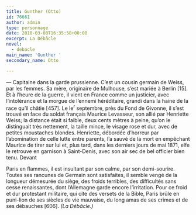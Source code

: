 ```yaml
---
title: Gunther (Otto)
id: 76661
author: admin
type: personnage
date: 2010-03-08T16:35:58+00:00
excerpt: La Débâcle
novel:
  - debacle
main_name: 'Gunther '
secondary_name: Otto

---
```

— Capitaine dans la garde prussienne. C&rsquo;est un cousin germain de Weiss, par les femmes. Sa mère, originaire de Mulhouse, s&rsquo;est mariée à Berlin [15]. Et à l&rsquo;heure de la guerre, il vient en France comme un justicier, avec l&rsquo;intolérance et la morgue de l&rsquo;ennemi héréditaire, grandi dans la haine de la race qu&rsquo;il châtie [457]. Le le<sup>r</sup> septembre, près du Fond de Givonne, il s&rsquo;est trouvé en face du soldat français Maurice Levasseur, son allié par Henriette Weiss; la distance était si faible, deux cents mètres à peine, qu&rsquo;on le distinguait très nettement, la taille mince, le visage rose et dur, avec de petites moustaches blondes. Henriette, débordée d&rsquo;horreur par l&rsquo;abomination de celle lutte entre parents, l&rsquo;a sauvé de la mort en empêchant Maurice de tirer sur lui et, plus tard, dans les derniers jours de mai 1871, elfe le retrouve en garnison à Saint-Denis, avec son air sec de bel officier bien tenu. Devant

Paris en flammes, il est insultant par son calme, par son demi-sourire. Toutes ses rancunes de Germain sont satisfaites, il semble vengé de la longueur démesurée du siège, des froids terribles, des difficultés sans cesse renaissantes, dont l&rsquo;Allemagne garde encore l&rsquo;irritation. Pour ce froid et dur protestant militaire, qui cite des versets de la Bible, Paris brûle en puni-lion de ses siècles de vie mauvaise, du long amas de ses crimes et de ses débauches [606]. _(La Débâcle.)_